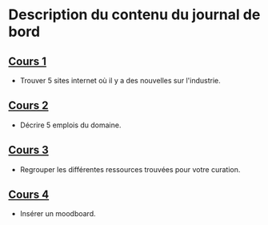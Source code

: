 #  Description du contenu du journal de bord
## [Cours 1](cours_01.md) 
* Trouver 5 sites internet où il y a des nouvelles sur l'industrie.

## [Cours 2](cours_02.md) 
* Décrire 5 emplois du domaine.

## [Cours 3](cours_03.md) 
* Regrouper les différentes ressources trouvées pour votre curation. 

## [Cours 4](cours_04.md) 
* Insérer un moodboard. 
